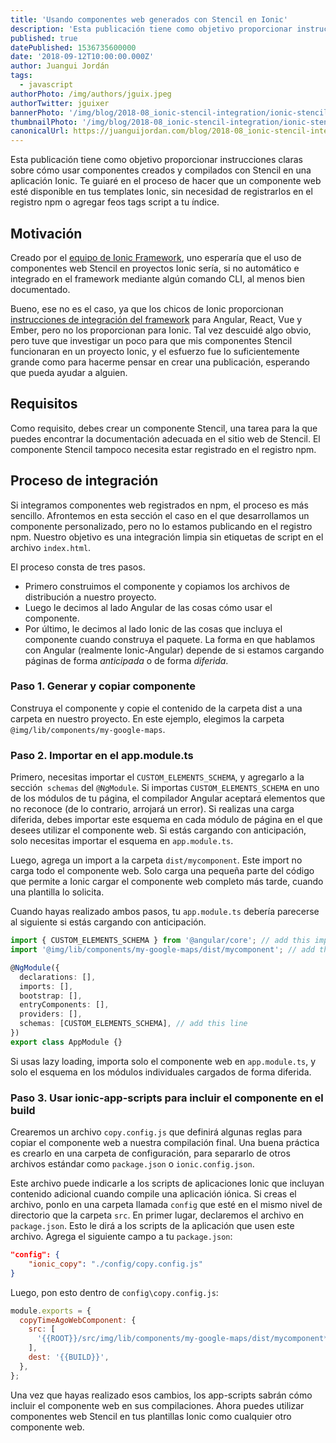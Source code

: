 ```yaml
---
title: 'Usando componentes web generados con Stencil en Ionic'
description: 'Esta publicación tiene como objetivo proporcionar instrucciones claras sobre cómo usar componentes creados y compilados con Stencil en una aplicación Ionic. Te guiaré en el proceso de hacer que un componente web esté disponible en tus templates Ionic, sin necesidad de registrarlos en el registro npm o agregar feos tags script a tu índice.'
published: true
datePublished: 1536735600000
date: '2018-09-12T10:00:00.000Z'
author: Juangui Jordán
tags:
  - javascript
authorPhoto: /img/authors/jguix.jpeg
authorTwitter: jguixer
bannerPhoto: '/img/blog/2018-08_ionic-stencil-integration/ionic-stencil-integration.jpg'
thumbnailPhoto: '/img/blog/2018-08_ionic-stencil-integration/ionic-stencil-integration.jpg'
canonicalUrl: https://juanguijordan.com/blog/2018-08_ionic-stencil-integration
---
```


Esta publicación tiene como objetivo proporcionar instrucciones claras sobre cómo usar componentes creados y compilados con Stencil en una aplicación Ionic. Te guiaré en el proceso de hacer que un componente web esté disponible en tus templates Ionic, sin necesidad de registrarlos en el registro npm o agregar feos tags script a tu índice.

## Motivación

Creado por el [equipo de Ionic Framework](http://ionicframework.com/), uno esperaría que el uso de componentes web Stencil en proyectos Ionic sería, si no automático e integrado en el framework mediante algún comando CLI, al menos bien documentado.

Bueno, ese no es el caso, ya que los chicos de Ionic proporcionan [instrucciones de integración del framework](https://stenciljs.com/docs/framework-integration) para Angular, React, Vue y Ember, pero no los proporcionan para Ionic. Tal vez descuidé algo obvio, pero tuve que investigar un poco para que mis componentes Stencil funcionaran en un proyecto Ionic, y el esfuerzo fue lo suficientemente grande como para hacerme pensar en crear una publicación, esperando que pueda ayudar a alguien.

## Requisitos

Como requisito, debes crear un componente Stencil, una tarea para la que puedes encontrar la documentación adecuada en el sitio web de Stencil. El componente Stencil tampoco necesita estar registrado en el registro npm.

## Proceso de integración

Si integramos componentes web registrados en npm, el proceso es más sencillo. Afrontemos en esta sección el caso en el que desarrollamos un componente personalizado, pero no lo estamos publicando en el registro npm. Nuestro objetivo es una integración limpia sin etiquetas de script en el archivo `index.html`.

El proceso consta de tres pasos.

- Primero construimos el componente y copiamos los archivos de distribución a nuestro proyecto.
- Luego le decimos al lado Angular de las cosas cómo usar el componente.
- Por último, le decimos al lado Ionic de las cosas que incluya el componente cuando construya el paquete. La forma en que hablamos con Angular (realmente Ionic-Angular) depende de si estamos cargando páginas de forma _anticipada_ o de forma _diferida_.

### Paso 1. Generar y copiar componente

Construya el componente y copie el contenido de la carpeta dist a una carpeta en nuestro proyecto. En este ejemplo, elegimos la carpeta `@img/lib/components/my-google-maps`.

### Paso 2. Importar en el app.module.ts

Primero, necesitas importar el `CUSTOM_ELEMENTS_SCHEMA`, y agregarlo a la sección` schemas` del `@NgModule`. Si importas `CUSTOM_ELEMENTS_SCHEMA` en uno de los módulos de tu página, el compilador Angular aceptará elementos que no reconoce (de lo contrario, arrojará un error). Si realizas una carga diferida, debes importar este esquema en cada módulo de página en el que desees utilizar el componente web. Si estás cargando con anticipación, solo necesitas importar el esquema en `app.module.ts`.

Luego, agrega un import a la carpeta `dist/mycomponent`. Este import no carga todo el componente web. Solo carga una pequeña parte del código que permite a Ionic cargar el componente web completo más tarde, cuando una plantilla lo solicita.

Cuando hayas realizado ambos pasos, tu `app.module.ts` debería parecerse al siguiente si estás cargando con anticipación.

```typescript
import { CUSTOM_ELEMENTS_SCHEMA } from '@angular/core'; // add this import
import '@img/lib/components/my-google-maps/dist/mycomponent'; // add this import

@NgModule({
  declarations: [],
  imports: [],
  bootstrap: [],
  entryComponents: [],
  providers: [],
  schemas: [CUSTOM_ELEMENTS_SCHEMA], // add this line
})
export class AppModule {}
```

Si usas lazy loading, importa solo el componente web en `app.module.ts`, y solo el esquema en los módulos individuales cargados de forma diferida.

### Paso 3. Usar ionic-app-scripts para incluir el componente en el build

Crearemos un archivo `copy.config.js` que definirá algunas reglas para copiar el componente web a nuestra compilación final. Una buena práctica es crearlo en una carpeta de configuración, para separarlo de otros archivos estándar como `package.json` o `ionic.config.json`.

Este archivo puede indicarle a los scripts de aplicaciones Ionic que incluyan contenido adicional cuando compile una aplicación iónica. Si creas el archivo, ponlo en una carpeta llamada `config` que esté en el mismo nivel de directorio que la carpeta `src`. En primer lugar, declaremos el archivo en `package.json`. Esto le dirá a los scripts de la aplicación que usen este archivo. Agrega el siguiente campo a tu `package.json`:

```json
"config": {
    "ionic_copy": "./config/copy.config.js"
}
```

Luego, pon esto dentro de `config\copy.config.js`:

```javascript
module.exports = {
  copyTimeAgoWebComponent: {
    src: [
      '{{ROOT}}/src/img/lib/components/my-google-maps/dist/mycomponent**/*',
    ],
    dest: '{{BUILD}}',
  },
};
```

Una vez que hayas realizado esos cambios, los app-scripts sabrán cómo incluir el componente web en sus compilaciones.
Ahora puedes utilizar componentes web Stencil en tus plantillas Ionic como cualquier otro componente web.
